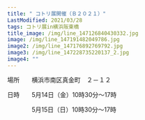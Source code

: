 ```yaml
---
title: " コトリ展開催（Ｂ２０２１）"
LastModified: 2021/03/28
tags: コトリ展in横浜阪東橋
title_image: /img/line_147126840430332.jpg
image: /img/line_147191482049786.jpg
image2: /img/line_147176892769792.jpg
image3: /img/line_147228735220137_2.jpg
image4: ""
---
```

場所　　横浜市南区真金町　２－１２

日時　　5月14日（金）10時30分～17時

　　　　5月15日（日）10時30分～17時